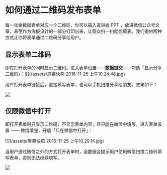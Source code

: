 # 如何通过二维码发布表单

每一张金数据表单对应一个二维码，你可以插入宣讲会 PPT ，放进微信公众号文章，甚至作为海报设计的一部分打印出来，让观众扫一扫就能填表。我们提供两种方式让你将表单通过二维码分享给用户。

## **显示表单二维码**

即在打开表单的同时显示二维码。进入表单设置——**数据提交**——勾选「显示分享二维码」：![](/assets/屏幕快照 2016-11-25 上午10.24.48.jpg)

用户打开表单链接后，直接填写表单，也可以手机扫描分享给朋友。效果如下：

![](https://o1cqumdwn.qnssl.com/assets/file/819/___.png)

## **仅限微信中打开**

即打开表单时只显示二维码，不显示表单内容，且只能在微信中填写。进入表单设置 —— 微信增强，开启「只在微信中打开」：

![](/assets/屏幕快照 2016-11-25 上午10.29.14.jpg)

当用户通过微信之外的方式打开表单时，金数据会提示用户使用微信扫描二维码填写表单，否则无法继续填写。

![](https://o1cqumdwn.qnssl.com/assets/file/131/wechat-only-2.png?imageView2/2/w/1000)

